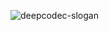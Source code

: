 ![deepcodec-slogan](https://github.com/deepcodec/.github/assets/7447401/d020c2a4-6f41-4c6c-9cc1-a3e2f44ded66)
